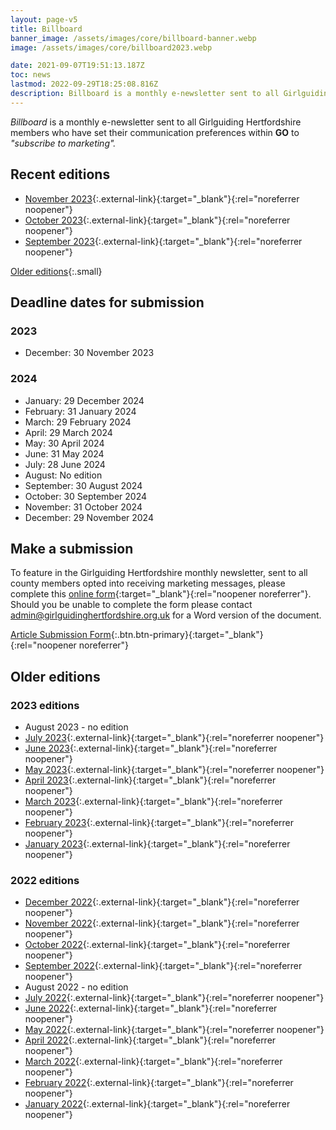 ```yaml
---
layout: page-v5
title: Billboard
banner_image: /assets/images/core/billboard-banner.webp
image: /assets/images/core/billboard2023.webp

date: 2021-09-07T19:51:13.187Z
toc: news
lastmod: 2022-09-29T18:25:08.816Z
description: Billboard is a monthly e-newsletter sent to all Girlguiding Hertfordshire members who "subscribe to marketing" within GO
---
```

_Billboard_ is a monthly e-newsletter sent to all Girlguiding Hertfordshire members who have set their communication preferences within **GO** to _"subscribe to marketing"._

## Recent editions

- [November 2023](https://mailchi.mp/00a36f06f706/nov-2023-billboard-13663776){:.external-link}{:target="_blank"}{:rel="noreferrer noopener"}
- [October 2023](https://mailchi.mp/8da34b1c8fb7/oct-2023-billboard-13661448){:.external-link}{:target="_blank"}{:rel="noreferrer noopener"}
- [September 2023](https://mailchi.mp/f11e8df6c738/sep-2023-billboard-13656568){:.external-link}{:target="_blank"}{:rel="noreferrer noopener"}

[Older editions](#older-editions){:.small}

## Deadline dates for submission

### 2023

- December: 30 November 2023

### 2024

- January: 29 December 2024
- February: 31 January 2024
- March: 29 February 2024
- April: 29 March 2024
- May: 30 April 2024
- June: 31 May 2024
- July: 28 June 2024
- August: No edition
- September: 30 August 2024
- October: 30 September 2024
- November: 31 October 2024
- December: 29 November 2024

## Make a submission

To feature in the Girlguiding Hertfordshire monthly newsletter, sent to all county members opted into receiving marketing messages, please complete this [online form](https://forms.office.com/Pages/ResponsePage.aspx?id=3yob_CzTykeMNWNnWM6OwYCE4GYtXJ9Ogtjv7oAM_iJUMENVSEM5TEFGQUNVQ1BERklIT0ozUzcwMi4u){:target="_blank"}{:rel="noopener noreferrer"}.  Should you be unable to complete the form please contact <admin@girlguidinghertfordshire.org.uk> for a Word version of the document.

[Article Submission Form](https://forms.office.com/Pages/ResponsePage.aspx?id=3yob_CzTykeMNWNnWM6OwYCE4GYtXJ9Ogtjv7oAM_iJUMENVSEM5TEFGQUNVQ1BERklIT0ozUzcwMi4u){:.btn.btn-primary}{:target="_blank"}{:rel="noopener noreferrer"}

## Older editions

### 2023 editions

- August 2023 - no edition
- [July 2023](https://mailchi.mp/3528a2cbfec0/july-2023-billboard-13654588){:.external-link}{:target="_blank"}{:rel="noreferrer noopener"}
- [June 2023](https://mailchi.mp/432ef7eeb5a8/june-2023-billboard-13651984){:.external-link}{:target="_blank"}{:rel="noreferrer noopener"}
- [May 2023](https://mailchi.mp/c7c5a27e626f/may-2023-billboard-13649916){:.external-link}{:target="_blank"}{:rel="noreferrer noopener"}
- [April 2023](https://mailchi.mp/f6cf7f38933f/april-2023-billboard-13647812){:.external-link}{:target="_blank"}{:rel="noreferrer noopener"}
- [March 2023](https://mailchi.mp/8013a52a79ab/march-2023-billboard-13645624){:.external-link}{:target="_blank"}{:rel="noreferrer noopener"}
- [February 2023](https://mailchi.mp/970349cc5715/feb-2023-billboard-13644944){:.external-link}{:target="_blank"}{:rel="noreferrer noopener"}
- [January 2023](https://mailchi.mp/c124909ea3ca/jan-2023-billboard-13640528){:.external-link}{:target="_blank"}{:rel="noreferrer noopener"}

### 2022 editions

- [December 2022](https://mailchi.mp/331413d87024/dec-2022-billboard-13516444){:.external-link}{:target="_blank"}{:rel="noreferrer noopener"}
- [November 2022](https://mailchi.mp/15eb6f2601f8/nov-2022-billboard-13513828){:.external-link}{:target="_blank"}{:rel="noreferrer noopener"}
- [October 2022](https://mailchi.mp/6e3588d46675/oct-2022-billboard-13511564){:.external-link}{:target="_blank"}{:rel="noreferrer noopener"}
- [September 2022](https://mailchi.mp/d76fe1dec005/sept-2022-billboard-13506144){:.external-link}{:target="_blank"}{:rel="noreferrer noopener"}
- August 2022 - no edition
- [July 2022](https://mailchi.mp/6407b730a1e6/july-2022-billboard-13503552){:.external-link}{:target="_blank"}{:rel="noreferrer noopener"}
- [June 2022](https://mailchi.mp/586f9b294f22/june-2022-billboard-13502192){:.external-link}{:target="_blank"}{:rel="noreferrer noopener"}
- [May 2022](https://mailchi.mp/19c64a151e40/may-2022-billboard-13497112){:.external-link}{:target="_blank"}{:rel="noreferrer noopener"}
- [April 2022](https://mailchi.mp/68a62c9920e7/april-2022-billboard-13450640){:.external-link}{:target="_blank"}{:rel="noreferrer noopener"}
- [March 2022](https://mailchi.mp/29e184bd9d33/march-2022-billboard-13447924){:.external-link}{:target="_blank"}{:rel="noreferrer noopener"}
- [February 2022](https://mailchi.mp/1c4050de964e/feb-2022-billboard-6537356){:.external-link}{:target="_blank"}{:rel="noreferrer noopener"}
- [January 2022](https://mailchi.mp/5f7bc6af2310/jan-2022-billboard-6534420){:.external-link}{:target="_blank"}{:rel="noreferrer noopener"}
